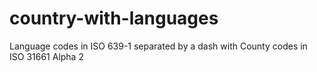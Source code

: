 # country-with-languages
Language codes in ISO 639-1 separated by a dash with County codes in ISO 31661 Alpha 2
